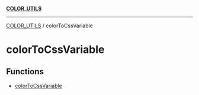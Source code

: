 [**COLOR_UTILS**](../README.md)

***

[COLOR_UTILS](../README.md) / colorToCssVariable

# colorToCssVariable

## Functions

- [colorToCssVariable](functions/colorToCssVariable.md)
